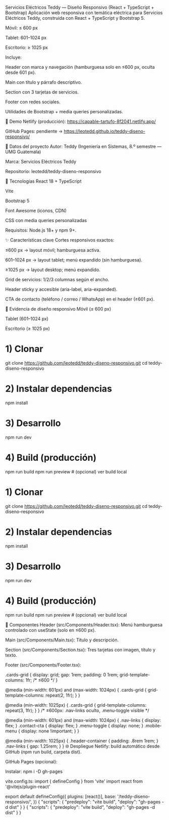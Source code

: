 Servicios Eléctricos Teddy — Diseño Responsivo (React + TypeScript + Bootstrap)
Aplicación web responsiva con temática eléctrica para Servicios Eléctricos Teddy, construida con React + TypeScript y Bootstrap 5.

Móvil: ≤ 600 px

Tablet: 601–1024 px

Escritorio: ≥ 1025 px

Incluye:

Header con marca y navegación (hamburguesa solo en ≤600 px, oculta desde 601 px).

Main con título y párrafo descriptivo.

Section con 3 tarjetas de servicios.

Footer con redes sociales.

Utilidades de Bootstrap + media queries personalizadas.

🚀 Demo
Netlify (producción): https://capable-tartufo-8f2041.netlify.app/

GitHub Pages: pendiente → https://leotedd.github.io/teddy-diseno-responsivo/

🧾 Datos del proyecto
Autor: Teddy (Ingeniería en Sistemas, 8.º semestre — UMG Guatemala)

Marca: Servicios Eléctricos Teddy

Repositorio: leotedd/teddy-diseno-responsivo

🧰 Tecnologías
React 18 + TypeScript

Vite

Bootstrap 5

Font Awesome (iconos, CDN)

CSS con media queries personalizadas

Requisitos: Node.js 18+ y npm 9+.

✨ Características clave
Cortes responsivos exactos:

≤600 px → layout móvil; hamburguesa activa.

601–1024 px → layout tablet; menú expandido (sin hamburguesa).

≥1025 px → layout desktop; menú expandido.

Grid de servicios: 1/2/3 columnas según el ancho.

Header sticky y accesible (aria-label, aria-expanded).

CTA de contacto (teléfono / correo / WhatsApp) en el header (≥601 px).

📸 Evidencia de diseño responsivo
Móvil (≤ 600 px)

Tablet (601–1024 px)

Escritorio (≥ 1025 px)

# 1) Clonar
git clone https://github.com/leotedd/teddy-diseno-responsivo.git
cd teddy-diseno-responsivo

# 2) Instalar dependencias
npm install

# 3) Desarrollo
npm run dev

# 4) Build (producción)
npm run build
npm run preview   # (opcional) ver build local
# 1) Clonar
git clone https://github.com/leotedd/teddy-diseno-responsivo.git
cd teddy-diseno-responsivo

# 2) Instalar dependencias
npm install

# 3) Desarrollo
npm run dev

# 4) Build (producción)
npm run build
npm run preview   # (opcional) ver build local

🧩 Componentes
Header (src/Components/Header.tsx):
Menú hamburguesa controlado con useState (solo en ≤600 px).

Main (src/Components/Main.tsx):
Título y descripción.

Section (src/Components/Section.tsx):
Tres tarjetas con imagen, título y texto.

Footer (src/Components/Footer.tsx):

.cards-grid {
  display: grid;
  gap: 1rem;
  padding: 0 1rem;
  grid-template-columns: 1fr; /* ≤600 */
}

@media (min-width: 601px) and (max-width: 1024px) {
  .cards-grid { grid-template-columns: repeat(2, 1fr); }
}

@media (min-width: 1025px) {
  .cards-grid { grid-template-columns: repeat(3, 1fr); }
}
/* ≤600px: .nav-links oculto, .menu-toggle visible */

@media (min-width: 601px) and (max-width: 1024px) {
  .nav-links { display: flex; }
  .contact-cta { display: flex; }
  .menu-toggle { display: none; }
  .mobile-menu { display: none !important; }
}

@media (min-width: 1025px) {
  .header-container { padding: .8rem 1rem; }
  .nav-links { gap: 1.25rem; }
}
🌐 Despliegue
Netlify: build automático desde GitHub (npm run build, carpeta dist).

GitHub Pages (opcional):

Instalar: npm i -D gh-pages

vite.config.ts:
import { defineConfig } from 'vite'
import react from '@vitejs/plugin-react'

export default defineConfig({
  plugins: [react()],
  base: '/teddy-diseno-responsivo/',
})
{
  "scripts": {
    "predeploy": "vite build",
    "deploy": "gh-pages -d dist"
  }
}
{
  "scripts": {
    "predeploy": "vite build",
    "deploy": "gh-pages -d dist"
  }
}
